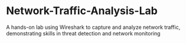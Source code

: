 # Network-Traffic-Analysis-Lab
A hands-on lab using Wireshark to capture and analyze network traffic, demonstrating skills in threat detection and network monitoring
